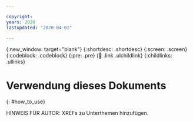 ```yaml
---

copyright:
years: 2020
lastupdated: "2020-04-01"

---
```


{:new_window: target="blank"}
{:shortdesc: .shortdesc}
{:screen: .screen}
{:codeblock: .codeblock}
{:pre: .pre}
{:child: .link .ulchildlink}
{:childlinks: .ullinks}

# Verwendung dieses Dokuments
{: #how_to_use}

HINWEIS FÜR AUTOR: XREFs zu Unterthemen hinzufügen.
